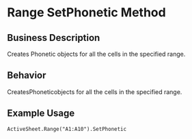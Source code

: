 # Range SetPhonetic Method

## Business Description
Creates Phonetic objects for all the cells in the specified range.

## Behavior
CreatesPhoneticobjects for all the cells in the specified range.

## Example Usage
```vba
ActiveSheet.Range("A1:A10").SetPhonetic
```